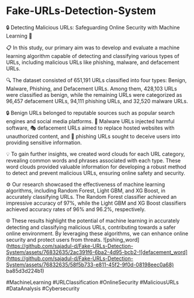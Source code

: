 # Fake-URLs-Detection-System

🔒 Detecting Malicious URLs: Safeguarding Online Security with Machine Learning 🚀

📋 In this study, our primary aim was to develop and evaluate a machine learning algorithm capable of detecting and classifying various types of URLs, including malicious URLs like phishing, malware, and defacement URLs.

🔍 The dataset consisted of 651,191 URLs classified into four types: Benign, Malware, Phishing, and Defacement URLs. Among them, 428,103 URLs were classified as benign, while the remaining URLs were categorized as 96,457 defacement URLs, 94,111 phishing URLs, and 32,520 malware URLs.

🔒 Benign URLs belonged to reputable sources such as popular search engines and social media platforms. 🦠 Malware URLs injected harmful software, 🎭 defacement URLs aimed to replace hosted websites with unauthorized content, and 🎣 phishing URLs sought to deceive users into providing sensitive information.

💡 To gain further insights, we created word clouds for each URL category, revealing common words and phrases associated with each type. These word clouds provided valuable information for developing a robust method to detect and prevent malicious URLs, ensuring online safety and security.

⚙️ Our research showcased the effectiveness of machine learning algorithms, including Random Forest, Light GBM, and XG Boost, in accurately classifying URLs. The Random Forest classifier achieved an impressive accuracy of 97%, while the Light GBM and XG Boost classifiers achieved accuracy rates of 96% and 96.2%, respectively.

🌐 These results highlight the potential of machine learning in accurately detecting and classifying malicious URLs, contributing towards a safer online environment. By leveraging these algorithms, we can enhance online security and protect users from threats.
![pshing_word](https://github.com/sajadul-d/Fake-URLs-Detection-System/assets/76832635/2ac391f6-6ba2-4d95-bcb2-![defacement_word](https://github.com/sajadul-d/Fake-URLs-Detection-System/assets/76832635/58f5b733-e811-45f2-9f0d-08198eec0a68)
ba85d3d224b1)



#MachineLearning #URLClassification #OnlineSecurity #MaliciousURLs #DataAnalysis #Cybersecurity
